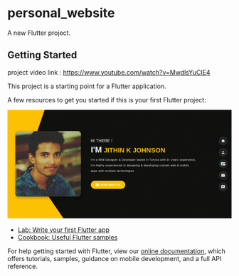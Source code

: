 # personal_website

A new Flutter project.

## Getting Started

project video link : https://www.youtube.com/watch?v=MwdlsYuCIE4

This project is a starting point for a Flutter application.

A few resources to get you started if this is your first Flutter project:

![Alt Text](https://raw.githubusercontent.com/iamjithinjohnson/flutter-web-responsive/master/home.gif)
- [Lab: Write your first Flutter app](https://flutter.dev/docs/get-started/codelab)
- [Cookbook: Useful Flutter samples](https://flutter.dev/docs/cookbook)

For help getting started with Flutter, view our
[online documentation](https://flutter.dev/docs), which offers tutorials,
samples, guidance on mobile development, and a full API reference.

